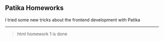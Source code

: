 ## Patika Homeworks

I tried some new tricks about the frontend development with Patika

---

> html homework 1 is done 
